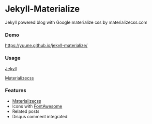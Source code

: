# Jekyll-Materialize
Jekyll powered blog with Google materialize css by materializecss.com

### Demo
https://yuune.github.io/jekyll-materialize/

### Usage
[Jekyll](http://http://jekyllrb.com/)

[Materializecss](http://materializecss.com/)

### Features
* [Materializecss](http://http://materializecss.com/)
* Icons with [FontAwesome](https://fortawesome.github.io/Font-Awesome/)
* Related posts
* Disqus comment integrated

